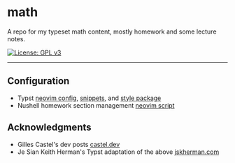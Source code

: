 # math

A repo for my typeset math content, mostly homework and some lecture notes.

[![License: GPL v3](https://img.shields.io/badge/License-GPLv3-blue.svg)](https://www.gnu.org/licenses/gpl-3.0)

---

## Configuration

- Typst [neovim config](https://github.com/i-r-o-n/dotfiles/blob/dev/nvim/lua/plugins/lsp/latex.lua), [snippets](https://github.com/i-r-o-n/dotfiles/blob/dev/nvim/lua/snippets/typst/), and [style package](https://github.com/a-lipson/tinyset)
- Nushell homework section management [neovim script](https://github.com/i-r-o-n/dotfiles/blob/dev/nvim/scripts/tex/new-section.nu)

## Acknowledgments

- Gilles Castel's dev posts [castel.dev](https://castel.dev/)
- Je Sian Keith Herman's Typst adaptation of the above [jskherman.com](https://www.jskherman.com/blog/typst-snippets/)
